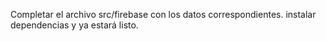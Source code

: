 Completar el archivo src/firebase con los datos correspondientes. instalar dependencias y ya estará listo.
